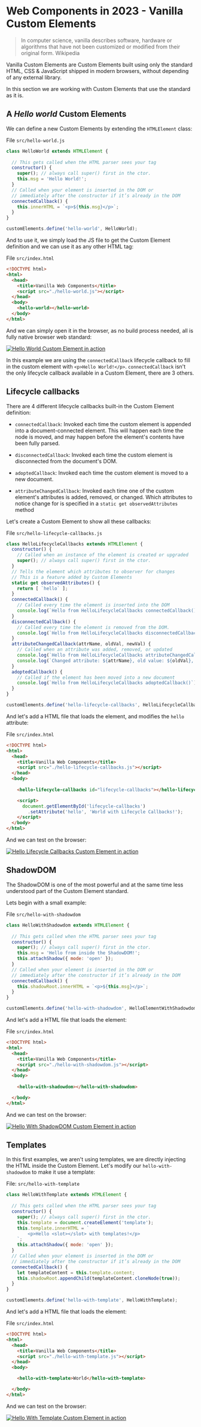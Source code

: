 # Web Components in 2023 - Vanilla Custom Elements


> In computer science, vanilla describes software, hardware or algorithms that have not been customized or modified from their original form.
> Wikipedia

Vanilla Custom Elements are Custom Elements built using only the standard HTML, CSS & JavaScript shipped in modern browsers, without depending of any external library.

In this section we are working with Custom Elements that use the standard as it is.

## A *Hello world* Custom Elements

We can define a new Custom Elements by extending the `HTMLElement` class:


File `src/hello-world.js`
```javascript
class HelloWorld extends HTMLElement {
    
  // This gets called when the HTML parser sees your tag
  constructor() {
    super(); // always call super() first in the ctor.
    this.msg = 'Hello World!';
  }
  // Called when your element is inserted in the DOM or
  // immediately after the constructor if it’s already in the DOM
  connectedCallback() {
    this.innerHTML = `<p>${this.msg}</p>`;
  }
}

customElements.define('hello-world', HelloWorld);
```

And to use it, we simply load the JS file to get the Custom Element definition and we can use it as any other HTML tag:


File `src/index.html`
```html
<!DOCTYPE html>
<html>
  <head>
    <title>Vanilla Web Components</title>
    <script src="./hello-world.js"></script>
  </head>
  <body>
    <hello-world></hello-world>
  </body>
</html>
```

And we can simply open it in the browser, as no build process needed, all is fully native browser web standard:

[![Hello World Custom Element in action](./img/hello-world-1024.jpg)](./img/hello-world.png)

In this example we are using the `connectedCallback` lifecycle callback to fill in the custom element with `<p>Hello World!</p>`. `connectedCallback` isn't the only lifecycle callback available in a Custom Element, there are 3 others.

## Lifecycle callbacks

There are 4 different lifecycle callbacks built-in the Custom Element definition:

- `connectedCallback`: Invoked each time the custom element is appended into a document-connected element. This will happen each time the node is moved, and may happen before the element's contents have been fully parsed.

- `disconnectedCallback`: Invoked each time the custom element is disconnected from the document's DOM.
- `adoptedCallback`: Invoked each time the custom element is moved to a new document.
- `attributeChangedCallback`: Invoked each time one of the custom element's attributes is added, removed, or changed. Which attributes to notice change for is specified in a `static get observedAttributes` method

Let's create a Custom Element to show all these callbacks:


File `src/hello-lifecycle-callbacks.js`
```javascript
class HelloLifecycleCallbacks extends HTMLElement {
  constructor() {
    // Called when an instance of the element is created or upgraded
    super(); // always call super() first in the ctor.
  }
  // Tells the element which attributes to observer for changes
  // This is a feature added by Custom Elements
  static get observedAttributes() {
    return [ `hello` ];
  }
  connectedCallback() {
    // Called every time the element is inserted into the DOM
    console.log(`Hello from HelloLifecycleCallbacks connectedCallback()`);
  }
  disconnectedCallback() {
    // Called every time the element is removed from the DOM. 
    console.log(`Hello from HelloLifecycleCallbacks disconnectedCallback()`);
  }
  attributeChangedCallback(attrName, oldVal, newVal) {
    // Called when an attribute was added, removed, or updated
    console.log(`Hello from HelloLifecycleCallbacks attributeChangedCallback()`);
    console.log(`Changed attribute: ${attrName}, old value: ${oldVal}, new value: ${newVal}`);
  }
  adoptedCallback() {
    // Called if the element has been moved into a new document
    console.log(`Hello from HelloLifecycleCallbacks adoptedCallback()`);
  }
}

customElements.define('hello-lifecycle-callbacks', HelloLifecycleCallbacks);
```

And let's add a HTML file that loads the element, and modifies the `hello` attribute:


File `src/index.html`
```html
<!DOCTYPE html>
<html>
  <head>
    <title>Vanilla Web Components</title>
    <script src="./hello-lifecycle-callbacks.js"></script>
  </head>
  <body>
    
    <hello-lifecycle-callbacks id="lifecycle-callbacks"></hello-lifecycle-callbacks>

    <script>
      document.getElementById('lifecycle-callbacks')
        .setAttribute('hello', 'World with Lifecycle Callbacks!');
    </script>
  </body>
</html>
```

And we can test on the browser:

[![Hello Lifecycle Callbacks Custom Element in action](./img/hello-lifecycle-callbacks-1024.jpg)](./img/hello-lifecycle-callbacks.png)


## ShadowDOM

The ShadowDOM is one of the most powerful and at the same time less understood part of the Custom Element standard.

Lets begin with a small example:


File `src/hello-with-shadowdom`
```javascript
class HelloWithShadowdom extends HTMLElement {
    
  // This gets called when the HTML parser sees your tag
  constructor() {
    super(); // always call super() first in the ctor.
    this.msg = 'Hello from inside the ShadowDOM!';
    this.attachShadow({ mode: 'open' });
  }
  // Called when your element is inserted in the DOM or
  // immediately after the constructor if it’s already in the DOM
  connectedCallback() {
    this.shadowRoot.innerHTML = `<p>${this.msg}</p>`;
  }
}

customElements.define('hello-with-shadowdom', HelloElementWithShadowdom);
```

And let's add a HTML file that loads the element:

File `src/index.html`
```html
<!DOCTYPE html>
<html>
  <head>
    <title>Vanilla Web Components</title>
    <script src="./hello-with-shadowdom.js"></script>
  </head>
  <body>
    
    <hello-with-shadowdom></hello-with-shadowdom>

  </body>
</html>
```

And we can test on the browser:

[![Hello With ShadowDOM Custom Element in action](./img/hello-with-shadowdom-1024.jpg)](./img/hello-with-shadowdom.png)


## Templates

In this first examples, we aren't using templates, we are directly injecting the HTML inside the Custom Element. Let's modify our `hello-with-shadowdom` to make it use a template:

File: `src/hello-with-template`
```javascript
class HelloWithTemplate extends HTMLElement {
    
  // This gets called when the HTML parser sees your tag
  constructor() {
    super(); // always call super() first in the ctor.
    this.template = document.createElement('template');
    this.template.innerHTML = `
        <p>Hello <slot></slot> with templates!</p>
    `;
    this.attachShadow({ mode: 'open' });
  }
  // Called when your element is inserted in the DOM or
  // immediately after the constructor if it’s already in the DOM
  connectedCallback() {
    let templateContent = this.template.content;
    this.shadowRoot.appendChild(templateContent.cloneNode(true));
  }
}

customElements.define('hello-with-template', HelloWithTemplate);
```


And let's add a HTML file that loads the element:

File `src/index.html`
```html
<!DOCTYPE html>
<html>
  <head>
    <title>Vanilla Web Components</title>
    <script src="./hello-with-template.js"></script>
  </head>
  <body>

    <hello-with-template>World</hello-with-template>

  </body>
</html>
```

And we can test on the browser:

[![Hello With Template Custom Element in action](./img/hello-with-template-1024.jpg)](./img/hello-with-template.png)

